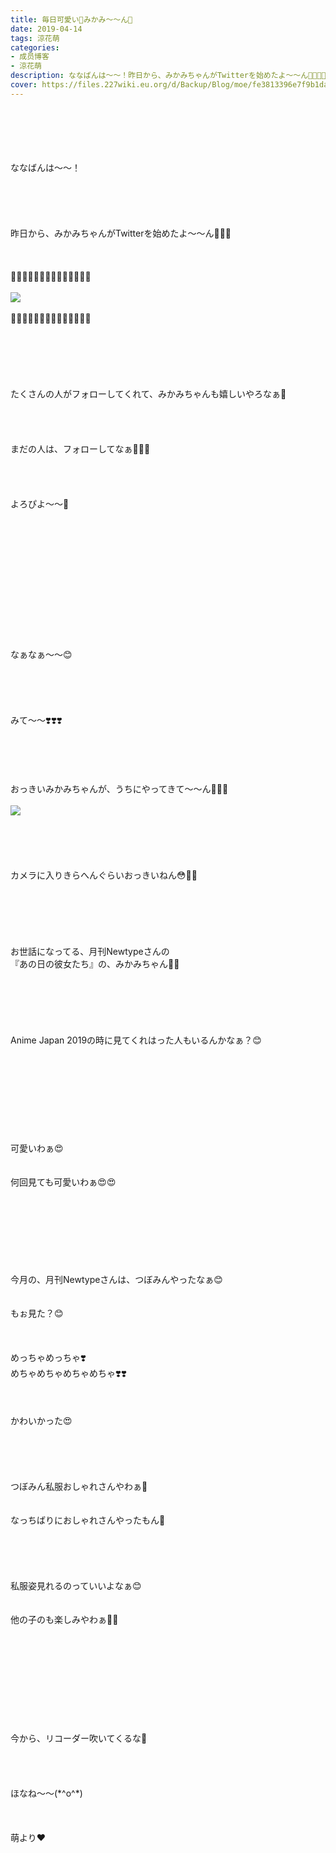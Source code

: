 ```yaml
---
title: 毎日可愛い💓みかみ〜〜ん💓
date: 2019-04-14
tags: 涼花萌
categories: 
- 成员博客
- 涼花萌
description: ななばんは〜〜！昨日から、みかみちゃんがTwitterを始めたよ〜〜ん🐥💓💓🐥💓🐥💓🐥💓🐥💓🐥💓🐥💓🐥💓💓🐥💓🐥💓🐥💓🐥💓🐥💓🐥💓🐥たくさんの人がフォロ...
cover: https://files.227wiki.eu.org/d/Backup/Blog/moe/fe3813396e7f9b1da376aa3b4c4fd.jpg 
---
```

<div class="blog_detail__main">
<br/>
<br/>
<br/>
<br/>
<br/>
ななばんは〜〜！<br/>
<br/>
<br/>
<br/>
<br/>
<br/>
昨日から、みかみちゃんがTwitterを始めたよ〜〜ん🐥💓💓<br/>
<br/>
<br/>
<br/>
🐥💓🐥💓🐥💓🐥💓🐥💓🐥💓🐥💓<br/>
<br/>
<img src="https://files.227wiki.eu.org/d/Backup/Blog/moe/fe3813396e7f9b1da376aa3b4c4fd.jpg"><br/>
<br/>
💓🐥💓🐥💓🐥💓🐥💓🐥💓🐥💓🐥<br/>
<br/>
<br/>
<br/>
<br/>
<br/>
<br/>
たくさんの人がフォローしてくれて、みかみちゃんも嬉しいやろなぁ🤗<br/>
<br/>
<br/>
<br/>
<br/>
まだの人は、フォローしてなぁ🤫💓💓<br/>
<br/>
<br/>
<br/>
<br/>
よろぴよ〜〜🐥<br/>
<br/>
<br/>
<br/>
<br/>
<br/>
<br/>
<br/>
<br/>
<br/>
<br/>
<br/>
<br/>
<br/>
なぁなぁ〜〜😊<br/>
<br/>
<br/>
<br/>
<br/>
<br/>
みて〜〜❣️❣️❣️<br/>
<br/>
<br/>
<br/>
<br/>
<br/>
おっきいみかみちゃんが、うちにやってきて〜〜ん🤗💓💓<br/>
<br/>
<img src="https://files.227wiki.eu.org/d/Backup/Blog/moe/fe3813396e7f9b1da376aa3b4c4fd-01.jpg"><br/>
<br/>
<br/>
<br/>
<br/>
<br/>
カメラに入りきらへんぐらいおっきいねん😳💓💓<br/>
<br/>
<br/>
<br/>
<br/>
<br/>
<br/>
お世話になってる、月刊Newtypeさんの<br/>
『あの日の彼女たち』の、みかみちゃん💓💓<br/>
<br/>
<br/>
<br/>
<br/>
<br/>
<br/>
Anime Japan 2019の時に見てくれはった人もいるんかなぁ？😊<br/>
<br/>
<br/>
<br/>
<br/>
<br/>
<br/>
<br/>
<br/>
<br/>
可愛いわぁ😍<br/>
<br/>
<br/>
何回見ても可愛いわぁ😍😍<br/>
<br/>
<br/>
<br/>
<br/>
<br/>
<br/>
<br/>
<br/>
今月の、月刊Newtypeさんは、つぼみんやったなぁ😊<br/>
<br/>
<br/>
もぉ見た？😊<br/>
<br/>
<br/>
<br/>
めっちゃめっちゃ❣️<br/>
めちゃめちゃめちゃめちゃ❣️❣️<br/>
<br/>
<br/>
<br/>
かわいかった😍<br/>
<br/>
<br/>
<br/>
<br/>
<br/>
つぼみん私服おしゃれさんやわぁ🤭<br/>
<br/>
<br/>
なっちばりにおしゃれさんやったもん🤭<br/>
<br/>
<br/>
<br/>
<br/>
<br/>
私服姿見れるのっていいよなぁ😊<br/>
<br/>
<br/>
他の子のも楽しみやわぁ💓💓<br/>
<br/>
<br/>
<br/>
<br/>
<br/>
<br/>
<br/>
<br/>
<br/>
<br/>
今から、リコーダー吹いてくるな🤫<br/>
<br/>
<br/>
<br/>
<br/>
ほなね〜〜(*^o^*)<br/>
<br/>
<br/>
<br/>
萌より❤︎
<!--twitter-->

<!--//twitter-->
</img></img></div>